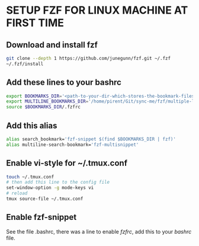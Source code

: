 # SETUP FZF FOR LINUX MACHINE AT FIRST TIME
## Download and install fzf

```bash
git clone --depth 1 https://github.com/junegunn/fzf.git ~/.fzf
~/.fzf/install
```


## Add these lines to your bashrc
```bash
export BOOKMARKS_DIR='<path-to-your-dir-which-stores-the-bookmark-files>'
export MULTILINE_BOOKMARKS_DIR='/home/pirent/Git/sync-me/fzf/multiple-lines-bookmarks'
source $BOOKMARKS_DIR/.fzfrc
```

## Add this alias
```bash
alias search_bookmark='fzf-snippet $(find $BOOKMARKS_DIR | fzf)' 
alias multiline-search-bookmark='fzf-multisnippet'
```

## Enable vi-style for ~/.tmux.conf
```bash
touch ~/.tmux.conf
# then add this line to the config file
set-window-option -g mode-keys vi
# reload
tmux source-file ~/.tmux.conf
```

## Enable fzf-snippet
See the file .bashrc, there was a line to enable *fzfrc*, add this to your *bashrc* file.
